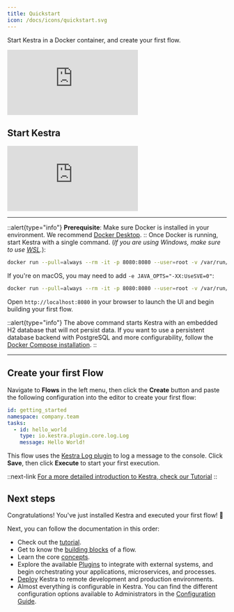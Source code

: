 ```yaml
---
title: Quickstart
icon: /docs/icons/quickstart.svg
---
```


Start Kestra in a Docker container, and create your first flow.

<div class="video-container">
  <iframe src="https://www.youtube.com/embed/3gS3-mu9GvU?si=ox_KahyFm9dSGJGG" title="YouTube video player" frameborder="0" allow="accelerometer; autoplay; clipboard-write; encrypted-media; gyroscope; picture-in-picture; web-share" referrerpolicy="strict-origin-when-cross-origin" allowfullscreen></iframe>
</div>

## Start Kestra

<div class="video-container">
  <iframe src="https://www.youtube.com/embed/kSGf8FZf7-Q?si=iMfRzj-6XB8GpRx1" title="YouTube video player" frameborder="0" allow="accelerometer; autoplay; clipboard-write; encrypted-media; gyroscope; picture-in-picture; web-share" referrerpolicy="strict-origin-when-cross-origin" allowfullscreen></iframe>
</div>

---

::alert{type="info"}
**Prerequisite**: Make sure Docker is installed in your environment. We recommend [Docker Desktop](https://docs.docker.com/get-docker/).
::
Once Docker is running, start Kestra with a single command. (*If you are using Windows, make sure to use [WSL](https://docs.docker.com/desktop/wsl/).*):

```bash
docker run --pull=always --rm -it -p 8080:8080 --user=root -v /var/run/docker.sock:/var/run/docker.sock -v /tmp:/tmp kestra/kestra:latest server local
```

If you're on macOS, you may need to add `-e JAVA_OPTS="-XX:UseSVE=0"`:

```bash
docker run --pull=always --rm -it -p 8080:8080 --user=root -v /var/run/docker.sock:/var/run/docker.sock -v /tmp:/tmp -e JAVA_OPTS="-XX:UseSVE=0" kestra/kestra:latest server local
```

Open `http://localhost:8080` in your browser to launch the UI and begin building your first flow.

::alert{type="info"}
The above command starts Kestra with an embedded H2 database that will not persist data. If you want to use a persistent database backend with PostgreSQL and more configurability, follow the [Docker Compose installation](../02.installation/03.docker-compose.md).
::

---

## Create your first Flow

Navigate to **Flows** in the left menu, then click the **Create** button and paste the following configuration into the editor to create your first flow:

```yaml
id: getting_started
namespace: company.team
tasks:
  - id: hello_world
    type: io.kestra.plugin.core.log.Log
    message: Hello World!
```

This flow uses the [Kestra Log plugin](/plugins/core/tasks/log/io.kestra.plugin.core.log.log) to log a message to the console. Click **Save**, then click **Execute** to start your first execution.


::next-link
[For a more detailed introduction to Kestra, check our Tutorial](../03.tutorial/index.md)
::


## Next steps

Congratulations! You've just installed Kestra and executed your first flow! :clap:

Next, you can follow the documentation in this order:
- Check out the [tutorial](../03.tutorial/index.md).
- Get to know the [building blocks](../04.workflow-components/index.md) of a flow.
- Learn the core [concepts](../05.concepts/index.md).
- Explore the available [Plugins](/plugins) to integrate with external systems, and begin orchestrating your applications, microservices, and processes.
- [Deploy](../09.administrator-guide/index.md) Kestra to remote development and production environments.
- Almost everything is configurable in Kestra. You can find the different configuration options available to Administrators in the [Configuration Guide](../configuration/index.md).
